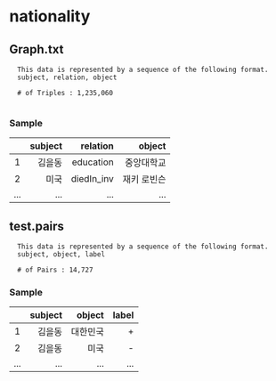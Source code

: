 # nationality

## Graph.txt
```
  This data is represented by a sequence of the following format.
  subject, relation, object
  
  # of Triples : 1,235,060
  
```
### Sample
||subject|relation|object|
|:-----------:|------------:|------------:|------------:|
|1|김을동|education|중앙대학교|
|2|미국|diedIn_inv|재키 로빈슨|
|...|...|...|...|


## test.pairs
```
  This data is represented by a sequence of the following format.
  subject, object, label
  
  # of Pairs : 14,727
```
### Sample
||subject|object|label|
|:-----------:|------------:|------------:|------------:|
|1|김을동|대한민국|+|
|2|김을동|미국|-|
|...|...|...|...|

